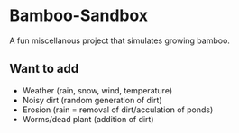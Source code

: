 # Bamboo-Sandbox
A fun miscellanous project that simulates growing bamboo.

## Want to add
- Weather (rain, snow, wind, temperature)
- Noisy dirt (random generation of dirt)
- Erosion (rain = removal of dirt/acculation of ponds)
- Worms/dead plant (addition of dirt)
